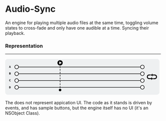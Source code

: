 # Audio-Sync
An engine for playing multiple audio files at the same time, toggling volume states to cross-fade and only have one audible at a time. Syncing their playback.

### Representation

****

![Image](./images/timeline.png)

The does not represent appication UI. The code as it stands is driven by events, and has sample buttons, but the engine itself has no UI (it's an NSObject Class).
